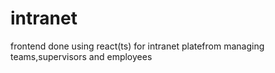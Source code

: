 # intranet
frontend done using react(ts) for intranet platefrom managing teams,supervisors and employees
